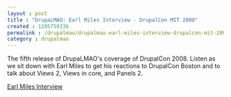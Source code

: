 ```yaml
---
layout : post
title : "DrupaLMAO: Earl Miles Interview - DrupalCon MIT 2008"
created : 1205759336
permalink : /drupalmao/drupalmao-earl-miles-interview-drupalcon-mit-2008
category : drupalmao
---
```

The fifth release of DrupaLMAO's coverage of DrupalCon 2008. Listen as we sit down with Earl Miles to get his reactions to DrupalCon Boston and to talk about Views 2, Views in core, and Panels 2.

<a href="http://drupalmao.com/earl-miles-interview">Earl Miles Interview</a>
